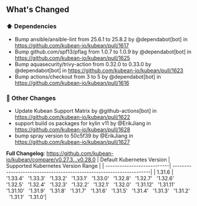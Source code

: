 <!-- Release notes generated using configuration in .github/release.yml at v0.28.0 -->

## What's Changed
### ⬆️ Dependencies
* Bump ansible/ansible-lint from 25.6.1 to 25.8.2 by @dependabot[bot] in https://github.com/kubean-io/kubean/pull/1617
* Bump github.com/spf13/pflag from 1.0.7 to 1.0.9 by @dependabot[bot] in https://github.com/kubean-io/kubean/pull/1625
* Bump aquasecurity/trivy-action from 0.32.0 to 0.33.0 by @dependabot[bot] in https://github.com/kubean-io/kubean/pull/1623
* Bump actions/checkout from 3 to 5 by @dependabot[bot] in https://github.com/kubean-io/kubean/pull/1616
### 🔨 Other Changes
* Update Kubean Support Matrix by @github-actions[bot] in https://github.com/kubean-io/kubean/pull/1622
* support build os packages for kylin v11 by @ErikJiang in https://github.com/kubean-io/kubean/pull/1628
* bump spray version to 50c5f39 by @ErikJiang in https://github.com/kubean-io/kubean/pull/1627


**Full Changelog**: https://github.com/kubean-io/kubean/compare/v0.27.3...v0.28.0
| Default Kubernetes Version | Supported Kubernetes Version Range                                   |
| ---------------------------| ---------------------------------------------------------------------|
| 1.31.6                  |  '1.33.4' &nbsp; '1.33.3' &nbsp; '1.33.2' &nbsp; '1.33.1' &nbsp; '1.33.0' &nbsp; '1.32.8' &nbsp; '1.32.7' &nbsp; '1.32.6' &nbsp; '1.32.5' &nbsp; '1.32.4' &nbsp; '1.32.3' &nbsp; '1.32.2' &nbsp; '1.32.1' &nbsp; '1.32.0' &nbsp; '1.31.12' &nbsp; '1.31.11' &nbsp; '1.31.10' &nbsp; '1.31.9' &nbsp; '1.31.8' &nbsp; '1.31.7' &nbsp; '1.31.6' &nbsp; '1.31.5' &nbsp; '1.31.4' &nbsp; '1.31.3' &nbsp; '1.31.2' &nbsp; '1.31.1' &nbsp; '1.31.0'|
